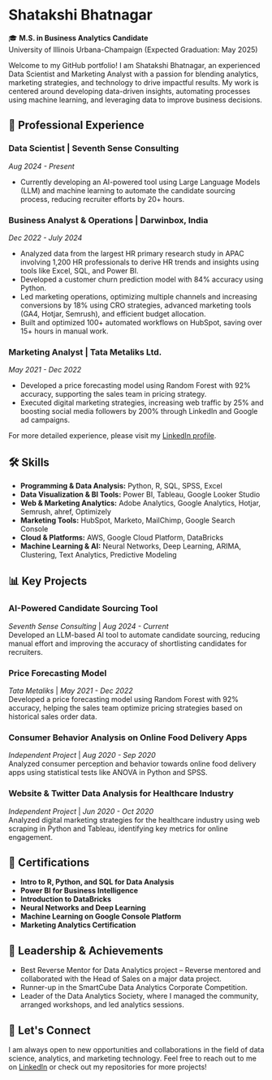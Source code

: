 # Shatakshi Bhatnagar

🎓 **M.S. in Business Analytics Candidate**  
University of Illinois Urbana-Champaign (Expected Graduation: May 2025)

Welcome to my GitHub portfolio! I am Shatakshi Bhatnagar, an experienced Data Scientist and Marketing Analyst with a passion for blending analytics, marketing strategies, and technology to drive impactful results. My work is centered around developing data-driven insights, automating processes using machine learning, and leveraging data to improve business decisions.

## 💼 Professional Experience

### Data Scientist | **Seventh Sense Consulting**  
*Aug 2024 - Present*  
- Currently developing an AI-powered tool using Large Language Models (LLM) and machine learning to automate the candidate sourcing process, reducing recruiter efforts by 20+ hours.

### Business Analyst & Operations | **Darwinbox, India**  
*Dec 2022 - July 2024*  
- Analyzed data from the largest HR primary research study in APAC involving 1,200 HR professionals to derive HR trends and insights using tools like Excel, SQL, and Power BI.
- Developed a customer churn prediction model with 84% accuracy using Python.
- Led marketing operations, optimizing multiple channels and increasing conversions by 18% using CRO strategies, advanced marketing tools (GA4, Hotjar, Semrush), and efficient budget allocation.
- Built and optimized 100+ automated workflows on HubSpot, saving over 15+ hours in manual work.

### Marketing Analyst | **Tata Metaliks Ltd.**  
*May 2021 - Dec 2022*  
- Developed a price forecasting model using Random Forest with 92% accuracy, supporting the sales team in pricing strategy.
- Executed digital marketing strategies, increasing web traffic by 25% and boosting social media followers by 200% through LinkedIn and Google ad campaigns.

For more detailed experience, please visit my [LinkedIn profile](https://www.linkedin.com/in/shatakshibhatnagar/).

## 🛠️ Skills

- **Programming & Data Analysis:** Python, R, SQL, SPSS, Excel
- **Data Visualization & BI Tools:** Power BI, Tableau, Google Looker Studio
- **Web & Marketing Analytics:** Adobe Analytics, Google Analytics, Hotjar, Semrush, ahref, Optimizely
- **Marketing Tools:** HubSpot, Marketo, MailChimp, Google Search Console
- **Cloud & Platforms:** AWS, Google Cloud Platform, DataBricks
- **Machine Learning & AI:** Neural Networks, Deep Learning, ARIMA, Clustering, Text Analytics, Predictive Modeling

## 📊 Key Projects

### AI-Powered Candidate Sourcing Tool  
*Seventh Sense Consulting* | *Aug 2024 - Current*  
Developed an LLM-based AI tool to automate candidate sourcing, reducing manual effort and improving the accuracy of shortlisting candidates for recruiters.

### Price Forecasting Model  
*Tata Metaliks* | *May 2021 - Dec 2022*  
Developed a price forecasting model using Random Forest with 92% accuracy, helping the sales team optimize pricing strategies based on historical sales order data.

### Consumer Behavior Analysis on Online Food Delivery Apps  
*Independent Project* | *Aug 2020 - Sep 2020*  
Analyzed consumer perception and behavior towards online food delivery apps using statistical tests like ANOVA in Python and SPSS.

### Website & Twitter Data Analysis for Healthcare Industry  
*Independent Project* | *Jun 2020 - Oct 2020*  
Analyzed digital marketing strategies for the healthcare industry using web scraping in Python and Tableau, identifying key metrics for online engagement.

## 📜 Certifications

- **Intro to R, Python, and SQL for Data Analysis**
- **Power BI for Business Intelligence**
- **Introduction to DataBricks**
- **Neural Networks and Deep Learning**
- **Machine Learning on Google Console Platform**
- **Marketing Analytics Certification**

## 🌟 Leadership & Achievements

- Best Reverse Mentor for Data Analytics project – Reverse mentored and collaborated with the Head of Sales on a major data project.
- Runner-up in the SmartCube Data Analytics Corporate Competition.
- Leader of the Data Analytics Society, where I managed the community, arranged workshops, and led analytics sessions.

## 🚀 Let's Connect

I am always open to new opportunities and collaborations in the field of data science, analytics, and marketing technology. Feel free to reach out to me on [LinkedIn](https://www.linkedin.com/in/shatakshibhatnagar/) or check out my repositories for more projects!

